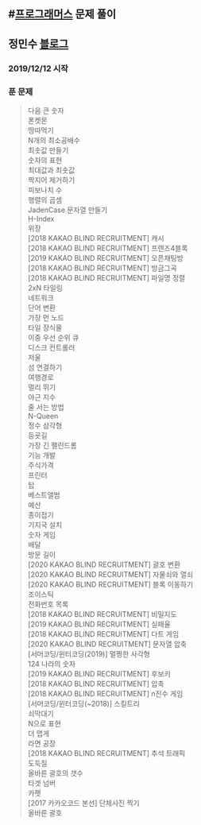 #[프로그래머스](https://programmers.co.kr/) 문제 풀이
---
## 정민수 [블로그](https://utopia0716.tistory.com/)
### 2019/12/12 시작
### 푼 문제
>다음 큰 숫자</br>
>폰켓몬</br>
>땅따먹기</br>
>N개의 최소공배수</br>
>최솟값 만들기</br>
>숫자의 표현</br>
>최대값과 최솟값</br>
>짝지어 제거하기</br>
>피보나치 수</br>
>행렬의 곱셈</br>
>JadenCase 문자열 만들기</br>
>H-Index</br>
>위장</br>
>[2018 KAKAO BLIND RECRUITMENT] 캐시</br>
>[2018 KAKAO BLIND RECRUITMENT] 프렌즈4블록</br>
>[2019 KAKAO BLIND RECRUITMENT] 오픈채팅방</br>
>[2018 KAKAO BLIND RECRUITMENT] 방금그곡</br>
>[2018 KAKAO BLIND RECRUITMENT] 파일명 정렬</br>
>2xN 타일링</br>
>네트워크</br>
>단어 변환</br>
>가장 먼 노드</br>
>타일 장식물</br>
>이중 우선 순위 큐</br>
>디스크 컨트롤러</br>
>저울</br>
>섬 연결하기</br>
>여행경로</br>
>멀리 뛰기</br>
>야근 지수</br>
>줄 서는 방법</br>
>N-Queen</br>
>정수 삼각형</br>
>등굣길</br>
>가장 긴 팰린드롬</br>
>기능 개발</br>
>주식가격</br>
>프린터</br>
>탑</br>
>베스트앨범</br>
>예산</br>
>종이접기</br>
>기지국 설치</br>
>숫자 게임</br>
>배달</br>
>방문 길이</br>
>[2020 KAKAO BLIND RECRUITMENT] 괄호 변환</br>
>[2020 KAKAO BLIND RECRUITMENT] 자물쇠와 열쇠</br>
>[2020 KAKAO BLIND RECRUITMENT] 블록 이동하기</br>
>조이스틱</br>
>전화번호 목록</br>
>[2018 KAKAO BLIND RECRUITMENT] 비밀지도</br>
>[2019 KAKAO BLIND RECRUITMENT] 실패율</br>
>[2018 KAKAO BLIND RECRUITMENT] 다트 게임</br>
>[2020 KAKAO BLIND RECRUITMENT] 문자열 압축</br>
>[서머코딩/윈터코딩(2019)] 멀쩡한 사각형</br>
>124 나라의 숫자</br>
>[2019 KAKAO BLIND RECRUITMENT] 후보키</br>
>[2018 KAKAO BLIND RECRUITMENT] 압축</br>
>[2018 KAKAO BLIND RECRUITMENT] n진수 게임</br>
>[서머코딩/윈터코딩(~2018)] 스킬트리</br>
>쇠막대기</br>
>N으로 표현</br>
>더 맵게</br>
>라면 공장</br>
>[2018 KAKAO BLIND RECRUITMENT] 추석 트래픽</br>
>도둑질</br>
>올바른 괄호의 갯수</br>
>타겟 넘버</br>
>카펫</br>
>[2017 카카오코드 본선] 단체사진 찍기</br>
>올바른 괄호</br>






